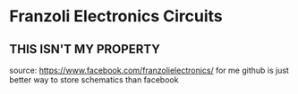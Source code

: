 # Franzoli Electronics Circuits

## THIS ISN'T MY PROPERTY
source: https://www.facebook.com/franzolielectronics/
for me github is just better way to store schematics than facebook

